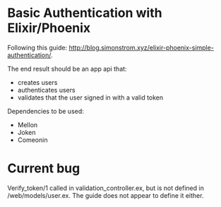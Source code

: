 # Basic Authentication with Elixir/Phoenix
Following this guide:  http://blog.simonstrom.xyz/elixir-phoenix-simple-authentication/.

The end result should be an app api that:
- creates users
- authenticates users
- validates that the user signed in with a valid token

Dependencies to be used:
- Mellon
- Joken
- Comeonin

# Current bug
Verify_token/1 called in validation_controller.ex, but is not defined in /web/models/user.ex. The guide does not appear to define it either.
